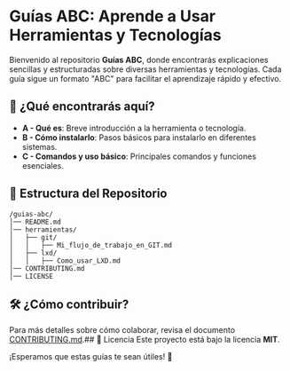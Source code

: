 # Guías ABC: Aprende a Usar Herramientas y Tecnologías 

Bienvenido al repositorio **Guías ABC**, donde encontrarás explicaciones sencillas y estructuradas sobre diversas herramientas y tecnologías. Cada guía sigue un formato "ABC" para facilitar el aprendizaje rápido y efectivo.

## 🔎 ¿Qué encontrarás aquí?
- **A - Qué es**: Breve introducción a la herramienta o tecnología.
- **B - Cómo instalarlo**: Pasos básicos para instalarlo en diferentes sistemas.
- **C - Comandos y uso básico**: Principales comandos y funciones esenciales.

## 📂 Estructura del Repositorio
```
/guias-abc/
│── README.md
│── herramientas/
│   ├── git/
│   │   ├── Mi_flujo_de_trabajo_en_GIT.md
│   ├── lxd/
│   │   ├── Como_usar_LXD.md
│── CONTRIBUTING.md
│── LICENSE
```

## 🛠️ ¿Cómo contribuir?
Para más detalles sobre cómo colaborar, revisa el documento [CONTRIBUTING.md](CONTRIBUTING.md).## 🌟 Licencia
Este proyecto está bajo la licencia **MIT**.

¡Esperamos que estas guías te sean útiles! 🚀

